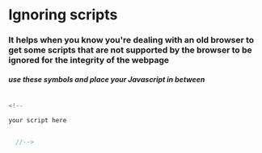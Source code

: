 # Ignoring scripts

### It helps when you know you're dealing with an old browser to get some scripts that are not supported by the browser to be ignored for the integrity of the webpage


##### use these symbols <!-- //--> and place your Javascript in between

```javascript

<!--

your script here


  //-->


```